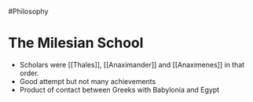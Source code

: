 #Philosophy 
# The Milesian School

* Scholars were [[Thales]], [[Anaximander]] and [[Anaximenes]] in that order.
* Good attempt but not many achievements
* Product of contact between Greeks with Babylonia and Egypt